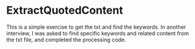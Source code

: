 # ExtractQuotedContent
This is a simple exercise to get the txt and find the keywords.
In another interview, I was asked to find specific keywords and related content from the txt file, and completed the processing code.
